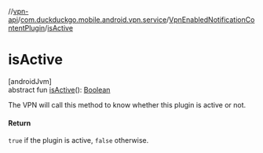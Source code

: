 //[vpn-api](../../../index.md)/[com.duckduckgo.mobile.android.vpn.service](../index.md)/[VpnEnabledNotificationContentPlugin](index.md)/[isActive](is-active.md)

# isActive

[androidJvm]\
abstract fun [isActive](is-active.md)(): [Boolean](https://kotlinlang.org/api/latest/jvm/stdlib/kotlin/-boolean/index.html)

The VPN will call this method to know whether this plugin is active or not.

#### Return

`true` if the plugin is active, `false` otherwise.
